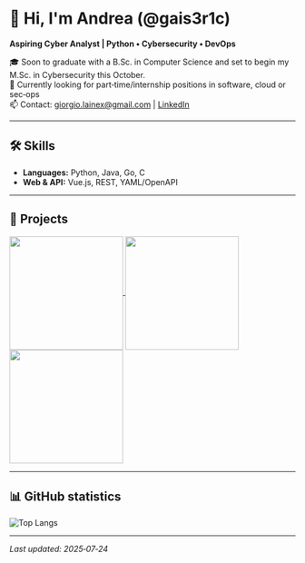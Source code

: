 <!--
**gais3r1c/gais3r1c** is a ✨ _special_ ✨ repository because its `README.md` (this file) appears on your GitHub profile.

Here are some ideas to get you started:

- 🔭 I’m currently working on ...
- 🌱 I’m currently learning ...
- 👯 I’m looking to collaborate on ...
- 🤔 I’m looking for help with ...
- 💬 Ask me about ...
- 📫 How to reach me: ...
- 😄 Pronouns: ...
- ⚡ Fun fact: ...
-->
# 👋 Hi, I'm Andrea (@gais3r1c)

**Aspiring Cyber Analyst | Python • Cybersecurity • DevOps**

🎓 Soon to graduate with a B.Sc. in Computer Science and set to begin my M.Sc. in Cybersecurity this October.  
🎯 Currently looking for part‑time/internship positions in software, cloud or sec‑ops  
📫 Contact: giorgio.lainex@gmail.com | [LinkedIn](https://www.linkedin.com/in/andrea-musolino-9a304a183/)

---

## 🛠️ Skills
- **Languages:** Python, Java, Go, C
- **Web & API:** Vue.js, REST, YAML/OpenAPI

---

## 📂 Projects
<!--
| Name                        | Tech            | Brief description                        |
|-----------------------------|-----------------|------------------------------------------|
| [Edix](https://github.com/ForzaElettromotrice/edix)| C++, OpenMP, Cuda, PostgreSQL, Redis          | Command-line image editor      |
| [JUno](https://github.com/gais3r1c/JUno)        | Java, Design Pattern MVC  | The game "UNO!"               |
| [WasaPhoto](https://github.com/gais3r1c/wasa-photo)           | OpenAPI/YAML, Go, Vue.js, Docker  | RESTful website Instagram-like  |


[![Readme Card]()](https://github.com/anuraghazra/github-readme-stats)
[![Readme Card]()](https://github.com/anuraghazra/github-readme-stats)
[![Readme Card]()](https://github.com/anuraghazra/github-readme-stats)
-->

<a href="https://github.com/anuraghazra/github-readme-stats">
  <img height=200 align="center" src="https://github-readme-stats.vercel.app/api/pin/?username=gais3r1c&repo=JUno&theme=dracula" />
</a>
<a href="https://github.com/anuraghazra/github-readme-stats">
  <img height=200 align="center" src="https://github-readme-stats.vercel.app/api/pin/?username=ForzaElettromotrice&repo=edix&theme=dracula" />
</a>
<a href="https://github.com/anuraghazra/github-readme-stats">
  <img height=200 align="center" src="https://github-readme-stats.vercel.app/api/pin/?username=gais3r1c&repo=wasa-photo&theme=dracula" />
</a>

---

## 📊 GitHub statistics
![Top Langs](https://github-readme-stats.vercel.app/api/top-langs/?username=gais3r1c&size_weight=0.5&count_weight=0.5&hide=lua,scss,css,vim_script&layout=compact&show_icon=true&theme=dracula&langs_count=8)


---

_Last updated: 2025‑07‑24_
